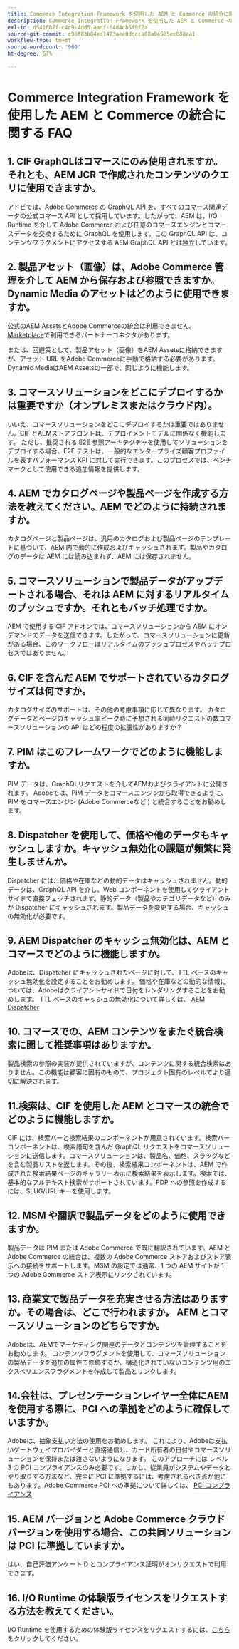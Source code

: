 ```yaml
---
title: Commerce Integration Framework を使用した AEM と Commerce の統合に関する FAQ
description: Commerce Integration Framework を使用した AEM と Commerce の統合に関する FAQ
exl-id: d541607f-c4c9-4dd5-aadf-64d4cb5f9f2a
source-git-commit: c96f83b84ed1473aee0ddcca08a0e585ec088aa1
workflow-type: tm+mt
source-wordcount: '960'
ht-degree: 67%

---
```


# Commerce Integration Framework を使用した AEM と Commerce の統合に関する FAQ

## 1. CIF GraphQLはコマースにのみ使用されますか。それとも、AEM JCR で作成されたコンテンツのクエリに使用できますか。

アドビでは、Adobe Commerce の GraphQL API を、すべてのコマース関連データの公式コマース API として採用しています。したがって、AEM は、I/O Runtime を介して Adobe Commerce および任意のコマースエンジンとコマースデータを交換するために GraphQL を使用します。この GraphQL API は、コンテンツフラグメントにアクセスする AEM GraphQL API とは独立しています。

## 2. 製品アセット（画像）は、Adobe Commerce 管理を介して AEM から保存および参照できますか。Dynamic Media のアセットはどのように使用できますか。

公式のAEM AssetsとAdobe Commerceの統合は利用できません。 [Marketplace](https://marketplace.magento.com/partner/bounteous_ecomm)で利用できるパートナーコネクタがあります。

または、回避策として、製品アセット（画像）をAEM Assetsに格納できますが、アセット URL をAdobe Commerceに手動で格納する必要があります。 Dynamic MediaはAEM Assetsの一部で、同じように機能します。

## 3. コマースソリューションをどこにデプロイするかは重要ですか（オンプレミスまたはクラウド内）。

いいえ、コマースソリューションをどこにデプロイするかは重要ではありません。CIF とAEMストアフロントは、デプロイメントモデルに関係なく機能します。 ただし、推奨される E2E 参照アーキテクチャを使用してソリューションをデプロイする場合、E2E テストは、一般的なエンタープライズ顧客プロファイルを表すパフォーマンス KPI に対して実行できます。このプロセスでは、ベンチマークとして使用できる追加情報を提供します。

## 4. AEM でカタログページや製品ページを作成する方法を教えてください。AEM でどのように持続されますか。

カタログページと製品ページは、汎用のカタログおよび製品ページのテンプレートに基づいて、AEM 内で動的に作成およびキャッシュされます。製品やカタログのデータは AEM には読み込まれず、AEM には保存されません。

## 5. コマースソリューションで製品データがアップデートされる場合、それは AEM に対するリアルタイムのプッシュですか。それともバッチ処理ですか。

AEM で使用する CIF アドオンでは、コマースソリューションから AEM にオンデマンドでデータを送信できます。したがって、コマースソリューションに更新がある場合、このワークフローはリアルタイムのプッシュプロセスやバッチプロセスではありません。

## 6. CIF を含んだ AEM でサポートされているカタログサイズは何ですか。

カタログサイズのサポートは、その他の考慮事項に応じて異なります。 カタログデータとページのキャッシュ率ピーク時に予想される同時リクエストの数コマースソリューションの API はどの程度の拡張性がありますか？

## 7. PIM はこのフレームワークでどのように機能しますか。

PIM データは、GraphQLリクエストを介してAEMおよびクライアントに公開されます。 Adobeでは、PIM データをコマースエンジンから取得できるように、PIM をコマースエンジン (Adobe Commerceなど ) と統合することをお勧めします。

## 8. Dispatcher を使用して、価格や他のデータもキャッシュしますか。キャッシュ無効化の課題が頻繁に発生しませんか。

Dispatcher には、価格や在庫などの動的データはキャッシュされません。動的データは、GraphQL API を介し、Web コンポーネントを使用してクライアントサイドで直接フェッチされます。静的データ（製品やカテゴリデータなど）のみが Dispatcher にキャッシュされます。製品データを変更する場合、キャッシュの無効化が必要です。

## 9. AEM Dispatcher のキャッシュ無効化は、AEM とコマースでどのように機能しますか。

Adobeは、Dispatcher にキャッシュされたページに対して、TTL ベースのキャッシュ無効化を設定することをお勧めします。 価格や在庫などの動的な情報については、Adobeはクライアントサイドで日付をレンダリングすることをお勧めします。 TTL ベースのキャッシュの無効化について詳しくは、 [AEM Dispatcher](https://experienceleague.adobe.com/docs/experience-cloud-kcs/kbarticles/KA-17458.html?lang=en)

## 10. コマースでの、AEM コンテンツをまたぐ統合検索に関して推奨事項はありますか。

製品検索の参照の実装が提供されていますが、コンテンツに関する統合検索はありません。この機能は顧客に固有のもので、プロジェクト固有のレベルでより適切に解決されます。

## 11.検索は、CIF を使用した AEM とコマースの統合でどのように機能しますか。

CIF には、検索バーと検索結果のコンポーネントが用意されています。検索バーコンポーネントは、検索語句を含んだ GraphQL リクエストをコマースソリューションに送信します。コマースソリューションは、製品名、価格、スラッグなどを含む製品リストを返します。その後、検索結果コンポーネントは、AEM で作成された検索結果ページのギャラリー表示に検索結果を表示します。検索では、基本的なフルテキスト検索がサポートされています。PDP への参照を作成するには、SLUG/URL キーを使用します。

## 12. MSM や翻訳で製品データをどのように使用できますか。

製品データは PIM または Adobe Commerce で既に翻訳されています。AEM と Adobe Commerce の統合は、複数の Adobe Commerce ストアおよびストア表示への接続をサポートします。MSM の設定では通常、1 つの AEM サイトが 1 つの Adobe Commerce ストア表示にリンクされています。

## 13. 商業文で製品データを充実させる方法はありますか。その場合は、どこで行われますか。 AEM とコマースソリューションのどちらですか。

Adobeは、AEMでマーケティング関連のデータとコンテンツを管理することをお勧めします。 コンテンツフラグメントを使用して、コマースソリューションの製品データを追加の属性で修飾するか、構造化されていないコンテンツ用のエクスペリエンスフラグメントを作成して製品とリンクします。

## 14.会社は、プレゼンテーションレイヤー全体にAEMを使用する際に、PCI への準拠をどのように確保していますか。

Adobeは、抽象支払い方法の使用をお勧めします。 これにより、Adobeは支払いゲートウェイプロバイダーと直接通信し、カード所有者の日付やコマースソリューションを保持または渡さないようになります。 このアプローチには レベル 3 の PCI コンプライアンスのみ必要です。しかし、従業員がシステムやデータとやり取りする方法など、完全に PCI に準拠するには、考慮されるべき点が他にもあります。Adobe Commerce PCI への準拠について詳しくは、 [PCI コンプライアンス](https://business.adobe.com/jp/products/magento/pci-compliance.html)

## 15. AEM バージョンと Adobe Commerce クラウドバージョンを使用する場合、この共同ソリューションは PCI に準拠していますか。

はい、自己評価アンケート D とコンプライアンス証明がオンリクエストで利用できます。

## 16. I/O Runtime の体験版ライセンスをリクエストする方法を教えてください。

I/O Runtime を使用するための体験版ライセンスをリクエストするには、[こちら](https://adobeio.typeform.com/to/obqgRm)をクリックしてください。
